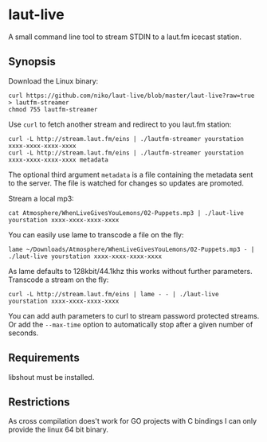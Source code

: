 laut-live
=========

A small command line tool to stream STDIN to a laut.fm icecast station.

Synopsis
--------

Download the Linux binary:

```
curl https://github.com/niko/laut-live/blob/master/laut-live?raw=true > lautfm-streamer
chmod 755 lautfm-streamer
```

Use `curl` to fetch another stream and redirect to you laut.fm station: 

```
curl -L http://stream.laut.fm/eins | ./lautfm-streamer yourstation xxxx-xxxx-xxxx-xxxx
curl -L http://stream.laut.fm/eins | ./lautfm-streamer yourstation xxxx-xxxx-xxxx-xxxx metadata
```

The optional third argument `metadata` is a file containing the metadata sent to the server. The file is watched for changes so updates are promoted.

Stream a local mp3:

```
cat Atmosphere/WhenLiveGivesYouLemons/02-Puppets.mp3 | ./laut-live yourstation xxxx-xxxx-xxxx-xxxx
```

You can easily use lame to transcode a file on the fly:

```
lame ~/Downloads/Atmosphere/WhenLiveGivesYouLemons/02-Puppets.mp3 - | ./laut-live yourstation xxxx-xxxx-xxxx-xxxx
```

As lame defaults to 128kbit/44.1khz this works without further parameters. Transcode a stream on the fly:

```
curl -L http://stream.laut.fm/eins | lame - - | ./laut-live yourstation xxxx-xxxx-xxxx-xxxx
```

You can add auth parameters to curl to stream password protected streams. Or add the `--max-time` option to automatically stop after a given number of seconds.

Requirements
------------

libshout must be installed.

Restrictions
-----

As cross compilation does't work for GO projects with C bindings I can only provide the linux 64 bit binary.

